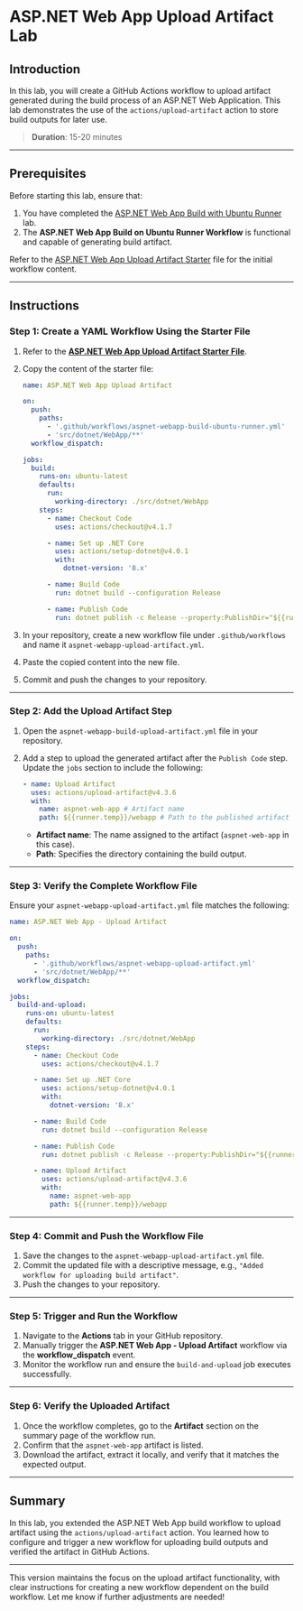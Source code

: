 # ASP.NET Web App Upload Artifact Lab

## Introduction

In this lab, you will create a GitHub Actions workflow to upload artifact generated during the build process of an ASP.NET Web Application. This lab demonstrates the use of the `actions/upload-artifact` action to store build outputs for later use.

> **Duration**: 15-20 minutes

---

## Prerequisites

Before starting this lab, ensure that:

1. You have completed the [ASP.NET Web App Build with Ubuntu Runner](./build-ubuntu-runner-lab.md) lab.
2. The **ASP.NET Web App Build on Ubuntu Runner Workflow** is functional and capable of generating build artifact.

Refer to the [ASP.NET Web App Upload Artifact Starter](./upload-artifact-starter.md) file for the initial workflow content.

---

## Instructions

### Step 1: Create a YAML Workflow Using the Starter File

1. Refer to the [**ASP.NET Web App Upload Artifact Starter File**](./upload-artifact-starter.md).
2. Copy the content of the starter file:

   ```yaml
   name: ASP.NET Web App Upload Artifact

   on:
     push:
       paths:
         - '.github/workflows/aspnet-webapp-build-ubuntu-runner.yml'
         - 'src/dotnet/WebApp/**'
     workflow_dispatch:

   jobs:
     build:
       runs-on: ubuntu-latest
       defaults:
         run:
           working-directory: ./src/dotnet/WebApp
       steps:
         - name: Checkout Code
           uses: actions/checkout@v4.1.7

         - name: Set up .NET Core
           uses: actions/setup-dotnet@v4.0.1
           with:
             dotnet-version: '8.x'

         - name: Build Code
           run: dotnet build --configuration Release

         - name: Publish Code
           run: dotnet publish -c Release --property:PublishDir="${{runner.temp}}/webapp"
   ```

3. In your repository, create a new workflow file under `.github/workflows` and name it `aspnet-webapp-upload-artifact.yml`.
4. Paste the copied content into the new file.
5. Commit and push the changes to your repository.

---

### Step 2: Add the Upload Artifact Step

1. Open the `aspnet-webapp-build-upload-artifact.yml` file in your repository.
2. Add a step to upload the generated artifact after the `Publish Code` step. Update the `jobs` section to include the following:

   ```yaml
   - name: Upload Artifact
     uses: actions/upload-artifact@v4.3.6
     with:
       name: aspnet-web-app # Artifact name
       path: ${{runner.temp}}/webapp # Path to the published artifact
   ```

   - **Artifact name**: The name assigned to the artifact (`aspnet-web-app` in this case).
   - **Path**: Specifies the directory containing the build output.

---

### Step 3: Verify the Complete Workflow File

Ensure your `aspnet-webapp-upload-artifact.yml` file matches the following:

```yaml
name: ASP.NET Web App - Upload Artifact

on:
  push:
    paths:
      - '.github/workflows/aspnet-webapp-upload-artifact.yml'
      - 'src/dotnet/WebApp/**'
  workflow_dispatch:

jobs:
  build-and-upload:
    runs-on: ubuntu-latest
    defaults:
      run:
        working-directory: ./src/dotnet/WebApp
    steps:
      - name: Checkout Code
        uses: actions/checkout@v4.1.7

      - name: Set up .NET Core
        uses: actions/setup-dotnet@v4.0.1
        with:
          dotnet-version: '8.x'

      - name: Build Code
        run: dotnet build --configuration Release

      - name: Publish Code
        run: dotnet publish -c Release --property:PublishDir="${{runner.temp}}/webapp"

      - name: Upload Artifact
        uses: actions/upload-artifact@v4.3.6
        with:
          name: aspnet-web-app
          path: ${{runner.temp}}/webapp
```

---

### Step 4: Commit and Push the Workflow File

1. Save the changes to the `aspnet-webapp-upload-artifact.yml` file.
2. Commit the updated file with a descriptive message, e.g., `"Added workflow for uploading build artifact"`.
3. Push the changes to your repository.

---

### Step 5: Trigger and Run the Workflow

1. Navigate to the **Actions** tab in your GitHub repository.
2. Manually trigger the **ASP.NET Web App - Upload Artifact** workflow via the **workflow_dispatch** event.
3. Monitor the workflow run and ensure the `build-and-upload` job executes successfully.

---

### Step 6: Verify the Uploaded Artifact

1. Once the workflow completes, go to the **Artifact** section on the summary page of the workflow run.
2. Confirm that the `aspnet-web-app` artifact is listed.
3. Download the artifact, extract it locally, and verify that it matches the expected output.

---

## Summary

In this lab, you extended the ASP.NET Web App build workflow to upload artifact using the `actions/upload-artifact` action. You learned how to configure and trigger a new workflow for uploading build outputs and verified the artifact in GitHub Actions.

---

This version maintains the focus on the upload artifact functionality, with clear instructions for creating a new workflow dependent on the build workflow. Let me know if further adjustments are needed!
